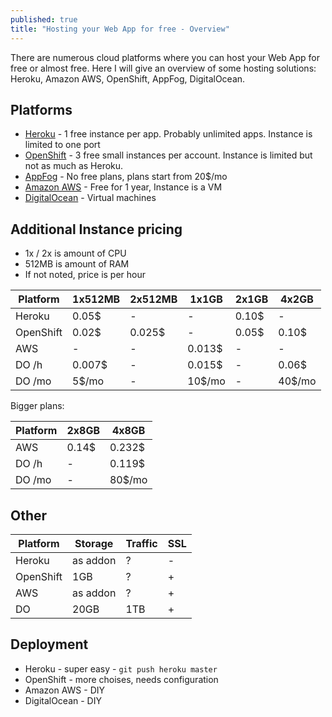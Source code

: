 ```yaml
---
published: true
title: "Hosting your Web App for free - Overview"
---
```


There are numerous cloud platforms where you can host your Web App for free or almost free. Here I will give an overview of some hosting solutions: Heroku, Amazon AWS, OpenShift, AppFog, DigitalOcean.

## Platforms
- [Heroku](https://www.heroku.com/pricing) - 1 free instance per app. Probably unlimited apps. Instance is limited to one port
- [OpenShift](https://www.openshift.com/products/pricing/plan-comparison) - 3 free small instances per account. Instance is limited but not as much as Heroku.
- [AppFog](https://www.appfog.com/pricing/) - No free plans, plans start from 20$/mo
- [Amazon AWS](http://aws.amazon.com/ec2/pricing/) - Free for 1 year, Instance is a VM
- [DigitalOcean](https://www.digitalocean.com/pricing/) - Virtual machines

## Additional Instance pricing
- 1x / 2x is amount of CPU
- 512MB is amount of RAM
- If not noted, price is per hour

| Platform | 1x512MB | 2x512MB | 1x1GB |2x1GB  | 4x2GB |
|----------|---------|---------|-------|-------|-------|
|Heroku    | 0.05$   |  -      |   -   | 0.10$ | -     |
|OpenShift | 0.02$   | 0.025$  |   -   | 0.05$ | 0.10$ |
|AWS       | -       | -       | 0.013$| -     | -     |
|DO /h     | 0.007$  | -       | 0.015$| -     |0.06$  |
|DO /mo    | 5$/mo   | -       | 10$/mo| -     |40$/mo |

Bigger plans:

| Platform | 2x8GB | 4x8GB |
|----------|-------|-------|
|AWS       | 0.14$ | 0.232$|
|DO /h     | -     | 0.119$|
|DO /mo    | -     | 80$/mo| 


## Other
| Platform | Storage | Traffic | SSL |
|----------|---------|---------|-----|
|Heroku    |as addon | ?       |- |
|OpenShift | 1GB     | ?       |+ |
|AWS       |as addon | ?       |+ |
|DO        | 20GB    | 1TB     |+ |

## Deployment
- Heroku - super easy - `git push heroku master`
- OpenShift - more choises, needs configuration
- Amazon AWS - DIY
- DigitalOcean - DIY